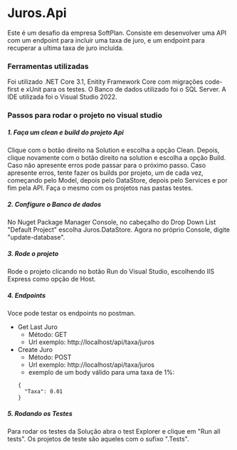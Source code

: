 # Juros.Api
Este é um desafio da empresa SoftPlan. Consiste em desenvolver uma API com um endpoint para incluir uma taxa de juro, e um endpoint para recuperar a ultima taxa de juro incluída.

### Ferramentas utilizadas
Foi utilizado .NET Core 3.1, Enitity Framework Core com migrações code-first e xUnit para os testes. 
O Banco de dados utilizado foi o SQL Server. A IDE utilizada foi o Visual Studio 2022.

### Passos para rodar o projeto no visual studio
##### 1. Faça um clean e build do projeto Api
Clique com o botão direito na Solution e escolha a opção Clean. Depois, clique novamente com o botão direito na solution e escolha a opção Build. Caso não apresente erros pode passar para o próximo passo. Caso apresente erros, tente fazer os builds por projeto, um de cada vez, começando pelo Model, depois pelo DataStore, depois pelo Services e por fim pela API. Faça o mesmo com os projetos nas pastas testes.

##### 2. Configure o Banco de dados
No Nuget Package Manager Console, no cabeçalho do Drop Down List "Default Project" escolha Juros.DataStore. Agora no próprio Console, digite "update-database".

##### 3. Rode o projeto
Rode o projeto clicando no botão Run do Visual Studio, escolhendo IIS Express como opção de Host.

##### 4. Endpoints
Voce pode testar os endpoints no postman.
* Get Last Juro
  * Método: GET
  * Url exemplo: http://localhost/api/taxa/juros
* Create Juro
  * Método: POST
  * Url exemplo: http://localhost/api/taxa/juros
  * exemplo de um body válido para uma taxa de 1%: 
  ```
  {
    "Taxa": 0.01
  }
  ```
  
##### 5. Rodando os Testes
Para rodar os testes da Solução abra o test Explorer e clique em "Run all tests". Os projetos de teste são aqueles com o sufixo ".Tests".
  
